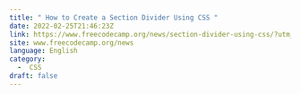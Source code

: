 ```yaml
---
title: " How to Create a Section Divider Using CSS "
date: 2022-02-25T21:46:23Z
link: https://www.freecodecamp.org/news/section-divider-using-css/?utm_medium=RSS&utm_source=news.12bit.vn
site: www.freecodecamp.org/news
language: English
category:
  -  CSS 
draft: false
---
```

